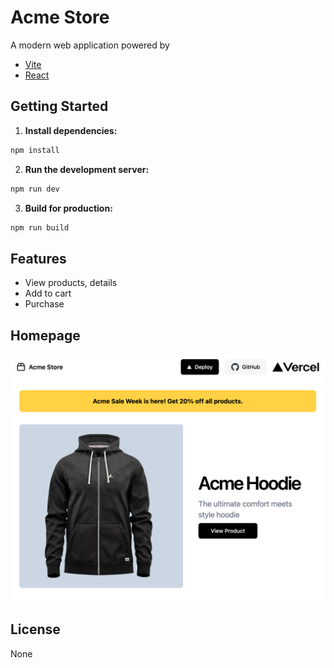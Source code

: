 # Acme Store

A modern web application powered by 
- [Vite](https://vitejs.dev/)
- [React](https://react.dev/)

## Getting Started

1. **Install dependencies:**
  ```bash
  npm install
  ```

2. **Run the development server:**
  ```bash
  npm run dev
  ```

3. **Build for production:**
  ```bash
  npm run build
  ```

## Features

- View products, details
- Add to cart
- Purchase


## Homepage
![alt text](homepage.png)

## License

None